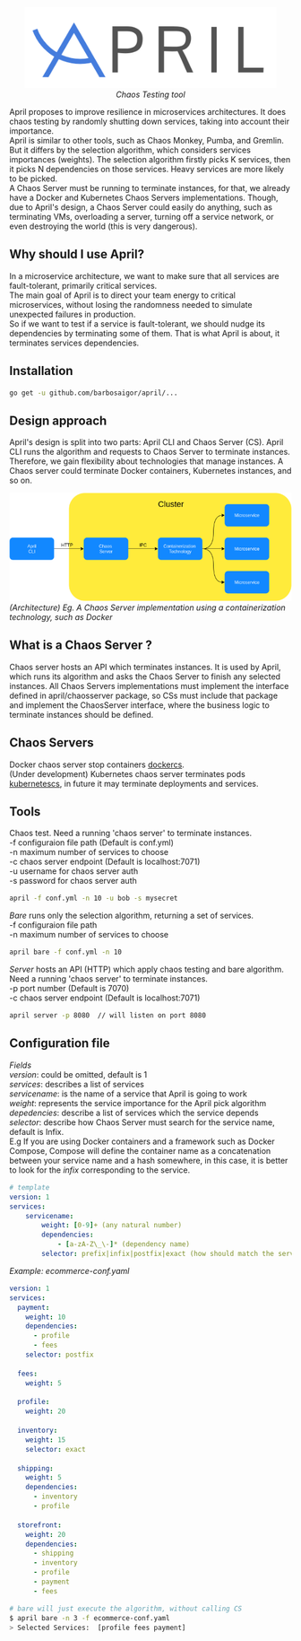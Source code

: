 <p align="center">
  <img src="res/april-logo.png" alt="April Logo" width="450"></a>
  <br>
  <i>Chaos Testing tool</i>
  <br>
</p>

April proposes to improve resilience in microservices architectures. It
does chaos testing by randomly shutting down services, taking into account their importance.  
April is similar to other tools, such as Chaos Monkey, Pumba, and Gremlin.
But it differs by the selection algorithm, which considers services importances (weights).
The selection algorithm firstly picks K services, then it picks N dependencies on those services. Heavy services are more likely to be picked.  
A Chaos Server must be running to terminate instances, for that, we already have a Docker and Kubernetes Chaos Servers implementations. 
Though, due to April's design, a Chaos Server could easily do anything, such as terminating VMs, overloading a server, turning off a service network, 
or even destroying the world (this is very dangerous).  

## Why should I use April?  
In a microservice architecture, we want to make sure that all services are fault-tolerant, primarily critical services.   
The main goal of April is to direct your team energy to critical microservices, without losing the randomness needed to simulate unexpected failures in production.  
So if we want to test if a service is fault-tolerant, we should nudge its dependencies by terminating some of them. That is what April is about, it terminates services dependencies.  

## Installation  
```bash 
go get -u github.com/barbosaigor/april/...
```   

## Design approach 
April's design is split into two parts: April CLI and Chaos Server (CS). April CLI runs the algorithm and requests to Chaos Server to terminate instances. 
Therefore, we gain flexibility about technologies that manage instances. A Chaos server could terminate Docker containers, Kubernetes instances, and so on.  

![Aprils design](./res/aprils-diagram-1.png)  
*(Architecture) Eg. A Chaos Server implementation using a containerization technology, such as Docker*

## What is a Chaos Server ?
Chaos server hosts an API which terminates instances. It is used by April, 
which runs its algorithm and asks the Chaos Server to finish any selected instances. 
All Chaos Servers implementations must implement the interface defined in april/chaosserver package, so CSs must include that package and
implement the ChaosServer interface, where the business logic to terminate instances should be defined.  

## Chaos Servers
Docker chaos server stop containers [dockercs](https://github.com/barbosaigor/dockercs).  
(Under development) Kubernetes chaos server terminates pods [kubernetescs](https://github.com/barbosaigor/kubernetescs), in future it may terminate deployments and services.  

## Tools
Chaos test. 
Need a running 'chaos server' to terminate instances.  
-f configuraion file path (Default is conf.yml)  
-n maximum number of services to choose  
-c chaos server endpoint (Default is localhost:7071)  
-u username for chaos server auth  
-s password for chaos server auth  
```bash 
april -f conf.yml -n 10 -u bob -s mysecret
```  

*Bare* runs only the selection algorithm, returning a set of services.  
-f configuraion file path  
-n maximum number of services to choose  
```bash 
april bare -f conf.yml -n 10  
```  

*Server* hosts an API (HTTP) which apply chaos testing and bare algorithm.
Need a running 'chaos server' to terminate instances.  
-p port number (Default is 7070)  
-c chaos server endpoint (Default is localhost:7071)  
```bash 
april server -p 8080  // will listen on port 8080
``` 
## Configuration file
*Fields*  
_version_: could be omitted, default is 1   
_services_: describes a list of services  
_servicename_: is the name of a service that April is going to work  
_weight_: represents the service importance for the April pick algorithm  
_depedencies_: describe a list of services which the service depends  
_selector_: describe how Chaos Server must search for the service name, default is Infix.  
E.g If you are using Docker containers and a framework such as Docker Compose,
Compose will define the container name as a concatenation between your service name and a hash somewhere, in this case, it is better to look for the _infix_ corresponding to the service.  

```yaml
# template
version: 1
services:
    servicename:
        weight: [0-9]+ (any natural number)
        dependencies:
            - [a-zA-Z\_\-]* (dependency name)
        selector: prefix|infix|postfix|exact (how should match the service name instance)
```  

*Example: ecommerce-conf.yaml*  
```yaml
version: 1
services:
  payment:
    weight: 10
    dependencies:
      - profile
      - fees
    selector: postfix  

  fees:
    weight: 5

  profile:
    weight: 20

  inventory:
    weight: 15
    selector: exact  

  shipping:
    weight: 5
    dependencies:
      - inventory
      - profile

  storefront:
    weight: 20
    dependencies:
      - shipping
      - inventory
      - profile
      - payment
      - fees
```
```bash
# bare will just execute the algorithm, without calling CS
$ april bare -n 3 -f ecommerce-conf.yaml
> Selected Services:  [profile fees payment]
```
